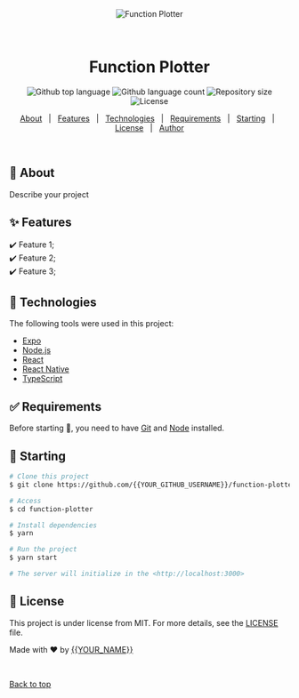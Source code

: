 <div align="center" id="top">
  <img src="./.github/app.gif" alt="Function Plotter" />

&#xa0;

  <!-- <a href="https://functionplotter.netlify.app">Demo</a> -->
</div>

<h1 align="center">Function Plotter</h1>

<p align="center">
  <img alt="Github top language" src="https://img.shields.io/github/languages/top/MuhammadMoataz/function-plotter?color=56BEB8">

  <img alt="Github language count" src="https://img.shields.io/github/languages/count/{{YOUR_GITHUB_USERNAME}}/function-plotter?color=56BEB8">

  <img alt="Repository size" src="https://img.shields.io/github/repo-size/{{YOUR_GITHUB_USERNAME}}/function-plotter?color=56BEB8">

  <img alt="License" src="https://img.shields.io/github/license/{{YOUR_GITHUB_USERNAME}}/function-plotter?color=56BEB8">

  <!-- <img alt="Github issues" src="https://img.shields.io/github/issues/{{YOUR_GITHUB_USERNAME}}/function-plotter?color=56BEB8" /> -->

  <!-- <img alt="Github forks" src="https://img.shields.io/github/forks/{{YOUR_GITHUB_USERNAME}}/function-plotter?color=56BEB8" /> -->

  <!-- <img alt="Github stars" src="https://img.shields.io/github/stars/{{YOUR_GITHUB_USERNAME}}/function-plotter?color=56BEB8" /> -->
</p>

<!-- Status -->

<!-- <h4 align="center">
	🚧  Function Plotter 🚀 Under construction...  🚧
</h4>

<hr> -->

<p align="center">
  <a href="#dart-about">About</a> &#xa0; | &#xa0;
  <a href="#sparkles-features">Features</a> &#xa0; | &#xa0;
  <a href="#rocket-technologies">Technologies</a> &#xa0; | &#xa0;
  <a href="#white_check_mark-requirements">Requirements</a> &#xa0; | &#xa0;
  <a href="#checkered_flag-starting">Starting</a> &#xa0; | &#xa0;
  <a href="#memo-license">License</a> &#xa0; | &#xa0;
  <a href="https://github.com/MuhammadMoataz" target="_blank">Author</a>
</p>

<br>

## :dart: About

Describe your project

## :sparkles: Features

:heavy_check_mark: Feature 1;\
:heavy_check_mark: Feature 2;\
:heavy_check_mark: Feature 3;

## :rocket: Technologies

The following tools were used in this project:

-   [Expo](https://expo.io/)
-   [Node.js](https://nodejs.org/en/)
-   [React](https://pt-br.reactjs.org/)
-   [React Native](https://reactnative.dev/)
-   [TypeScript](https://www.typescriptlang.org/)

## :white_check_mark: Requirements

Before starting :checkered_flag:, you need to have [Git](https://git-scm.com) and [Node](https://nodejs.org/en/) installed.

## :checkered_flag: Starting

```bash
# Clone this project
$ git clone https://github.com/{{YOUR_GITHUB_USERNAME}}/function-plotter

# Access
$ cd function-plotter

# Install dependencies
$ yarn

# Run the project
$ yarn start

# The server will initialize in the <http://localhost:3000>
```

## :memo: License

This project is under license from MIT. For more details, see the [LICENSE](LICENSE.md) file.

Made with :heart: by <a href="https://github.com/{{YOUR_GITHUB_USERNAME}}" target="_blank">{{YOUR_NAME}}</a>

&#xa0;

<a href="#top">Back to top</a>
